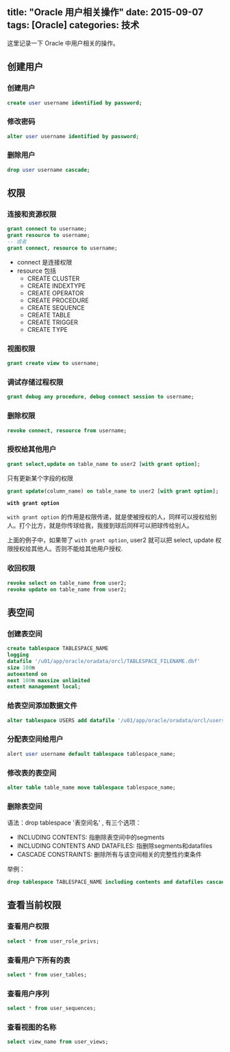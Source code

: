 title: "Oracle 用户相关操作"
date: 2015-09-07
tags: [Oracle]
categories: 技术
---

这里记录一下 Oracle 中用户相关的操作。 <!--more-->

## 创建用户

### 创建用户

```sql
create user username identified by password; 
```

### 修改密码

```sql
alter user username identified by password; 
```

### 删除用户

```sql
drop user username cascade;
```

## 权限

### 连接和资源权限

```sql
grant connect to username;
grant resource to username;
-- 或者
grant connect, resource to username;
```

- connect 是连接权限
- resource 包括
  - CREATE CLUSTER
  - CREATE INDEXTYPE
  - CREATE OPERATOR
  - CREATE PROCEDURE
  - CREATE SEQUENCE
  - CREATE TABLE
  - CREATE TRIGGER
  - CREATE TYPE

### 视图权限

```sql
grant create view to username; 
```

### 调试存储过程权限

```sql
grant debug any procedure, debug connect session to username;
```

### 删除权限

```sql
revoke connect, resource from username; 
```

### 授权给其他用户

```sql
grant select,update on table_name to user2 [with grant option];
```

只有更新某个字段的权限
```sql
grant update(column_name) on table_name to user2 [with grant option];
```

**<code>with grant option</code>**

<code>with grant option</code> 的作用是权限传递，就是使被授权的人，同样可以授权给别人。打个比方，就是你传球给我，我接到球后同样可以把球传给别人。

上面的例子中，如果带了 <code>with grant option</code>, user2 就可以把 select, update 权限授权给其他人。否则不能给其他用户授权.

### 收回权限

```sql
revoke select on table_name from user2;
revoke update on table_name from user2;
```

## 表空间

### 创建表空间

```sql
create tablespace TABLESPACE_NAME 
logging 
datafile '/u01/app/oracle/oradata/orcl/TABLESPACE_FILENAME.dbf'
size 100m 
autoextend on 
next 100m maxsize unlimited 
extent management local; 
```

### 给表空间添加数据文件

```sql
alter tablespace USERS add datafile '/u01/app/oracle/oradata/orcl/users02.dbf' size 100M autoextend on next 100M maxsize unlimited;
```

### 分配表空间给用户

```sql
alert user username default tablespace tablespace_name; 
```

### 修改表的表空间

```sql
alter table table_name move tablespace tablespace_name;
```

### 删除表空间

语法：drop tablespace '表空间名' , 有三个选项：

- INCLUDING CONTENTS: 指删除表空间中的segments
- INCLUDING CONTENTS AND DATAFILES: 指删除segments和datafiles
- CASCADE CONSTRAINTS: 删除所有与该空间相关的完整性约束条件

举例：

```sql
drop tablespace TABLESPACE_NAME including contents and datafiles cascade constraints;  
```

## 查看当前权限

### 查看用户权限

```sql
select * from user_role_privs; 
```

### 查看用户下所有的表 

```sql
select * from user_tables; 
```

### 查看用户序列 

```sql
select * from user_sequences; 
```

### 查看视图的名称 

```sql
select view_name from user_views;
```

